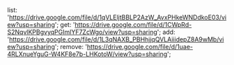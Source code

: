 list: 'https://drive.google.com/file/d/1qVLEljtBBLP2AzW_AvxPHkeWNDdkoE03/view?usp=sharing';
get: 'https://drive.google.com/file/d/1CWpRd-S2NqvlKPBgvyqPGImlYF7ZcWgo/view?usp=sharing';
add: 'https://drive.google.com/file/d/1L3qNAXB_PBHhjjqQVLAiiidepZ8A9wMb/view?usp=sharing';
remove: 'https://drive.google.com/file/d/1uae-4RLXnueYguG-W4KF8e7b-LHKotoW/view?usp=sharing';
